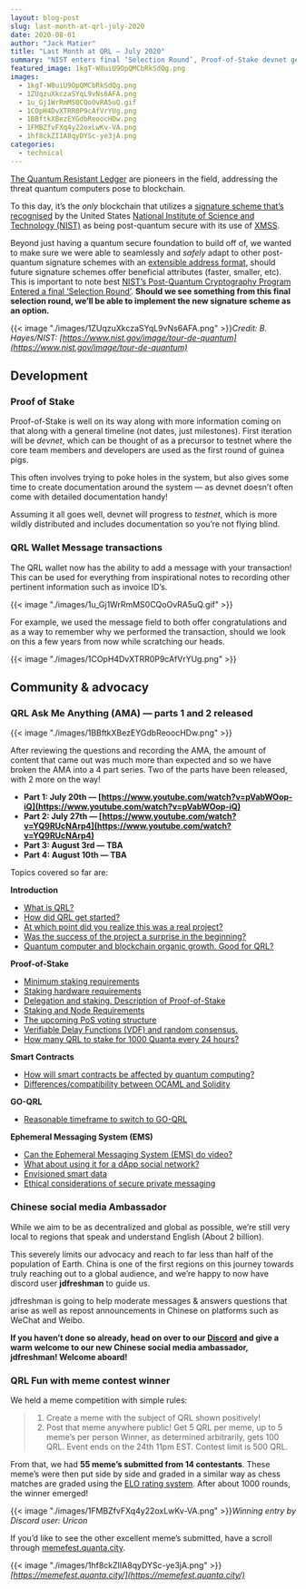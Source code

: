 ```yaml
---
layout: blog-post
slug: last-month-at-qrl-july-2020
date: 2020-08-01
author: "Jack Matier"
title: "Last Month at QRL — July 2020"
summary: "NIST enters final ‘Selection Round’, Proof-of-Stake devnet getting closer, QRL AMA part 1 and 2 released, new Chinese social media ambassador, and QRL Fun with memes contest results!"
featured_image: 1kgT-W8uiU9OpQMCbRkSdQg.png
images:
  - 1kgT-W8uiU9OpQMCbRkSdQg.png
  - 1ZUqzuXkczaSYqL9vNs6AFA.png
  - 1u_Gj1WrRmMS0CQoOvRA5uQ.gif
  - 1COpH4DvXTRR0P9cAfVrYUg.png
  - 1BBftkXBezEYGdbReoocHDw.png
  - 1FMBZfvFXq4y22oxLwKv-VA.png
  - 1hf8ckZIIA8qyDYSc-ye3jA.png
categories:
  - technical
---
```


[The Quantum Resistant Ledger](https://theqrl.org) are pioneers in the field, addressing the threat quantum computers pose to blockchain.

To this day, it’s the *only* blockchain that utilizes a [signature scheme that’s recognised](https://csrc.nist.gov/News/2019/draft-sp-800-208-stateful-hash-based-sig-schemes) by the United States [National Institute of Science and Technology (NIST)](https://www.nist.gov/) as being post-quantum secure with its use of [XMSS](https://csrc.nist.gov/News/2019/draft-sp-800-208-stateful-hash-based-sig-schemes).

Beyond just having a quantum secure foundation to build off of, we wanted to make sure we were able to seamlessly and *safely* adapt to other post-quantum signature schemes with an [extensible address format](https://docs.theqrl.org/developers/address/), should future signature schemes offer beneficial attributes (faster, smaller, etc). This is important to note best [NIST’s Post-Quantum Cryptography Program Entered a final ‘Selection Round’](https://www.nist.gov/news-events/news/2020/07/nists-post-quantum-cryptography-program-enters-selection-round). **Should we see something from this final selection round, we’ll be able to implement the new signature scheme as an option.**

{{< image "./images/1ZUqzuXkczaSYqL9vNs6AFA.png" >}}*Credit: B. Hayes/NIST: [https://www.nist.gov/image/tour-de-quantum](https://www.nist.gov/image/tour-de-quantum)*

## Development

### Proof of Stake

Proof-of-Stake is well on its way along with more information coming on that along with a general timeline (not dates, just milestones). First iteration will be *devnet*, which can be thought of as a precursor to testnet where the core team members and developers are used as the first round of guinea pigs.

This often involves trying to poke holes in the system, but also gives some time to create documentation around the system — as devnet doesn’t often come with detailed documentation handy!

Assuming it all goes well, devnet will progress to *testnet*, which is more wildly distributed and includes documentation so you’re not flying blind.

### QRL Wallet Message transactions

The QRL wallet now has the ability to add a message with your transaction! This can be used for everything from inspirational notes to recording other pertinent information such as invoice ID’s.

{{< image "./images/1u_Gj1WrRmMS0CQoOvRA5uQ.gif" >}}

For example, we used the message field to both offer congratulations and as a way to remember why we performed the transaction, should we look on this a few years from now while scratching our heads.

{{< image "./images/1COpH4DvXTRR0P9cAfVrYUg.png" >}}

## Community & advocacy

### QRL Ask Me Anything (AMA) — parts 1 and 2 released

{{< image "./images/1BBftkXBezEYGdbReoocHDw.png" >}}

After reviewing the questions and recording the AMA, the amount of content that came out was much more than expected and so we have broken the AMA into a 4 part series. Two of the parts have been released, with 2 more on the way!

* **Part 1: July 20th — [https://www.youtube.com/watch?v=pVabWOop-iQ](https://www.youtube.com/watch?v=pVabWOop-iQ)**
* **Part 2: July 27th — [https://www.youtube.com/watch?v=YQ9RUcNArp4](https://www.youtube.com/watch?v=YQ9RUcNArp4)**
* **Part 3: August 3rd — TBA**
* **Part 4: August 10th — TBA**

Topics covered so far are:

**Introduction**

* [What is QRL?](https://www.youtube.com/watch?v=pVabWOop-iQ&t=80s)
* [How did QRL get started?](https://www.youtube.com/watch?v=pVabWOop-iQ&t=99s)
* [At which point did you realize this was a real project?](https://www.youtube.com/watch?v=pVabWOop-iQ&t=204s)
* [Was the success of the project a surprise in the beginning?](https://www.youtube.com/watch?v=pVabWOop-iQ&t=259s)
* [Quantum computer and blockchain organic growth. Good for QRL?](https://www.youtube.com/watch?v=pVabWOop-iQ&t=350s)

**Proof-of-Stake**

* [Minimum staking requirements](https://www.youtube.com/watch?v=pVabWOop-iQ&t=477s)
* [Staking hardware requirements](https://www.youtube.com/watch?v=pVabWOop-iQ&t=720s)
* [Delegation and staking. Description of Proof-of-Stake](https://www.youtube.com/watch?v=pVabWOop-iQ&t=827s)
* [Staking and Node Requirements](https://www.youtube.com/watch?v=pVabWOop-iQ&t=1083s)
* [The upcoming PoS voting structure](https://www.youtube.com/watch?v=pVabWOop-iQ&t=1110s)
* [Verifiable Delay Functions (VDF) and random consensus.](https://www.youtube.com/watch?v=pVabWOop-iQ&t=1320s)
* [How many QRL to stake for 1000 Quanta every 24 hours?](https://www.youtube.com/watch?v=YQ9RUcNArp4&t=62s)

**Smart Contracts**

* [How will smart contracts be affected by quantum computing?](https://www.youtube.com/watch?v=YQ9RUcNArp4&t=210s)
* [Differences/compatibility between OCAML and Solidity](https://www.youtube.com/watch?v=YQ9RUcNArp4&t=385s)

**GO-QRL**

* [Reasonable timeframe to switch to GO-QRL](https://www.youtube.com/watch?v=YQ9RUcNArp4&t=715s)

**Ephemeral Messaging System (EMS)**

* [Can the Ephemeral Messaging System (EMS) do video?](https://www.youtube.com/watch?v=YQ9RUcNArp4&t=860s)
* [What about using it for a dApp social network?](https://www.youtube.com/watch?v=YQ9RUcNArp4&t=1170s)
* [Envisioned smart data](https://www.youtube.com/watch?v=YQ9RUcNArp4&t=1302s)
* [Ethical considerations of secure private messaging](https://www.youtube.com/watch?v=YQ9RUcNArp4&t=1480s)

### Chinese social media Ambassador

While we aim to be as decentralized and global as possible, we’re still very local to regions that speak and understand English (About 2 billion).

This severely limits our advocacy and reach to far less than half of the population of Earth. China is one of the first regions on this journey towards truly reaching out to a global audience, and we’re happy to now have discord user **jdfreshman** to guide us.

jdfreshman is going to help moderate messages & answers questions that arise as well as repost announcements in Chinese on platforms such as WeChat and Weibo.

**If you haven’t done so already, head on over to our [Discord](/discord) and give a warm welcome to our new Chinese social media ambassador, jdfreshman! Welcome aboard!**

### QRL Fun with meme contest winner

We held a meme competition with simple rules:
> 1. Create a meme with the subject of QRL shown positively!
> 2. Post that meme anywhere public!
> Get 5 QRL per meme, up to 5 meme’s per person Winner, as determined arbitrarily, gets 100 QRL. Event ends on the 24th 11pm EST. Contest limit is 500 QRL.

From that, we had **55 meme’s submitted from 14 contestants**. These meme’s were then put side by side and graded in a similar way as chess matches are graded using the [ELO rating system](https://en.wikipedia.org/wiki/Elo_rating_system). After about 1000 rounds, the winner emerged!

{{< image "./images/1FMBZfvFXq4y22oxLwKv-VA.png" >}}*Winning entry by Discord user: Uricon*

If you’d like to see the other excellent meme’s submitted, have a scroll through [memefest.quanta.city](https://memefest.quanta.city).

{{< image "./images/1hf8ckZIIA8qyDYSc-ye3jA.png" >}}*[https://memefest.quanta.city/](https://memefest.quanta.city/)*